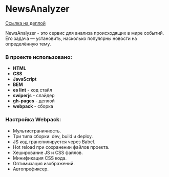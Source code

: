 # NewsAnalyzer

[Ссылка на деплой](https://dmitryforsilov.github.io/NewsAnalyzer)

NewsAnalyzer - это сервис для анализа происходящих в мире событий. Его задача — установить, насколько популярны новости на определённую тему.

### В проекте использовано:
- **HTML**
- **CSS**
- **JavaScript**
- **BEM**
- **es lint** - код стайл
- **swiperjs** - слайдер
- **gh-pages** - деплой 
- **webpack** - сборка

### Настройка Webpack:
- Мультистраничность.
- Три типа сборки: dev, build и deploy.
- JS код транспилируется через Babel.
- Hot reload при сохранении файлов проекта.
- Хеширование JS и CSS файлов.
- Минификация CSS кода.
- Оптимизация изображений.
- Автопрефиксер.
